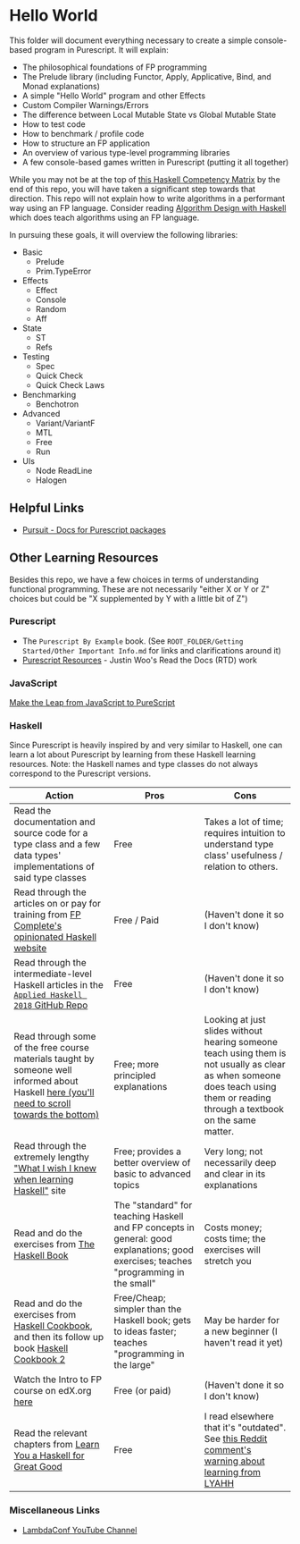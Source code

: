 # Hello World

This folder will document everything necessary to create a simple console-based program in Purescript. It will explain:
- The philosophical foundations of FP programming
- The Prelude library (including Functor, Apply, Applicative, Bind, and Monad explanations)
- A simple "Hello World" program and other Effects
- Custom Compiler Warnings/Errors
- The difference between Local Mutable State vs Global Mutable State
- How to test code
- How to benchmark / profile code
- How to structure an FP application
- An overview of various type-level programming libraries
- A few console-based games written in Purescript (putting it all together)

While you may not be at the top of [this Haskell Competency Matrix](https://gist.github.com/graninas/833a9ff306338aefec7e543100c16ea1/86bcd2da3cd5d25073622316206b3fbfbd181b9e) by the end of this repo, you will have taken a significant step towards that direction. This repo will not explain how to write algorithms in a performant way using an FP language. Consider reading [Algorithm Design with Haskell](https://www.amazon.com/Algorithm-Design-Haskell-Richard-Bird/dp/1108491618) which does teach algorithms using an FP language.

In pursuing these goals, it will overview the following libraries:
- Basic
    - Prelude
    - Prim.TypeError
- Effects
    - Effect
    - Console
    - Random
    - Aff
- State
    - ST
    - Refs
- Testing
    - Spec
    - Quick Check
    - Quick Check Laws
- Benchmarking
    - Benchotron
- Advanced
    - Variant/VariantF
    - MTL
    - Free
    - Run
- UIs
    - Node ReadLine
    - Halogen

## Helpful Links

- [Pursuit - Docs for Purescript packages](http://pursuit.purescript.org/)


## Other Learning Resources

Besides this repo, we have a few choices in terms of understanding functional programming. These are not necessarily "either X or Y or Z" choices but could be "X supplemented by Y with a little bit of Z")

### Purescript

- The `Purescript By Example` book. (See `ROOT_FOLDER/Getting Started/Other Important Info.md` for links and clarifications around it)
- [Purescript Resources](https://purescript-resources.readthedocs.io/en/latest/index.html) - Justin Woo's Read the Docs (RTD) work

### JavaScript

[Make the Leap from JavaScript to PureScript](https://medium.com/@kelleyalex/index-make-the-leap-from-javascript-to-purescript-a1566d657e9c)

### Haskell

Since Purescript is heavily inspired by and very similar to Haskell, one can learn a lot about Purescript by learning from these Haskell learning resources. Note: the Haskell names and type classes do not always correspond to the Purescript versions.

| Action | Pros | Cons |
| --- | --- | --- |
| Read the documentation and source code for a type class and a few data types' implementations of said type classes | Free | Takes a lot of time; requires intuition to understand type class' usefulness / relation to others.
| Read through the articles on or pay for training from [FP Complete's opinionated Haskell website](https://haskell.fpcomplete.com/) | Free / Paid | (Haven't done it so I don't know)
| Read through the intermediate-level Haskell articles in the [`Applied Haskell 2018` GitHub Repo](https://github.com/fpco/applied-haskell#readme) | Free | (Haven't done it so I don't know)
| Read through some of the free course materials taught by someone well informed about Haskell [here (you'll need to scroll towards the bottom)](https://github.com/bitemyapp/learnhaskell) | Free; more principled explanations | Looking at just slides without hearing someone teach using them is not usually as clear as when someone does teach using them or reading through a textbook on the same matter.
| Read through the extremely lengthy ["What I wish I knew when learning Haskell"](http://dev.stephendiehl.com/hask/) site | Free; provides a better overview of basic to advanced topics | Very long; not necessarily deep and clear in its explanations
| Read and do the exercises from [The Haskell Book](http://haskellbook.com/) | The "standard" for teaching Haskell and FP concepts in general: good explanations; good exercises; teaches "programming in the small" | Costs money; costs time; the exercises will stretch you
| Read and do the exercises from [Haskell Cookbook](https://leanpub.com/haskellcookbook), and then its follow up book [Haskell Cookbook 2](https://leanpub.com/haskellcookbook2) | Free/Cheap; simpler than the Haskell book; gets to ideas faster; teaches "programming in the large" | May be harder for a new beginner (I haven't read it yet)
| Watch the Intro to FP course on edX.org [here](https://www.edx.org/course/introduction-functional-programming-delftx-fp101x-0) | Free (or paid) | (Haven't done it so I don't know)
| Read the relevant chapters from [Learn You a Haskell for Great Good](http://learnyouahaskell.com/chapters) | Free | I read elsewhere that it's "outdated". See [this Reddit comment's warning about learning from LYAHH](https://www.reddit.com/r/programming/comments/50m99l/new_edition_of_programming_in_haskell_now/d75pyxf/)

### Miscellaneous Links

- [LambdaConf YouTube Channel](https://www.youtube.com/channel/UCEtohQeDqMSebi2yvLMUItg)
